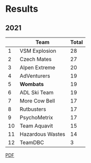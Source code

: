 # Results

## 2021

|  |Team                         |Total|
|--|-----------------------------|------|
|1 |VSM Explosion                |28    |
|2 |Czech Mates                  |27    |
|3 |Alpen Extreme                |20    |
|4 |AdVenturers                  |19    |
|5 |**Wombats**                  |19    |
|6 |ADL Ski Team                 |19    |
|7 |More Cow Bell                |17    |
|8 |Rutbusters                   |17    |
|9 |PsychoMetrix                 |17    |
|10|Team Aquavit                 |15    |
|11|Hazardous Wastes             |14    |
|12|TeamDBC                      |3     |

[PDF](https://www.cityleague.com/ski/results_alpthu.pdf)

